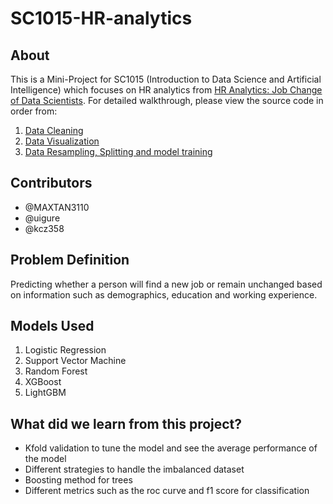 # SC1015-HR-analytics

## About

This is a Mini-Project for SC1015 (Introduction to Data Science and Artificial Intelligence) which focuses on HR analytics from [HR Analytics: Job Change of Data Scientists](https://www.kaggle.com/datasets/arashnic/hr-analytics-job-change-of-data-scientists). For detailed walkthrough, please view the source code in order from:

1. [Data Cleaning](https://github.com/kcz358/SC1015-HR-analytics/blob/main/Data_Cleaning.ipynb)
2. [Data Visualization](https://github.com/kcz358/SC1015-HR-analytics/blob/main/EDA.ipynb)
3. [Data Resampling, Splitting and model training](https://github.com/kcz358/SC1015-HR-analytics/blob/main/HR-model_training.ipynb)
  
## Contributors

- @MAXTAN3110
- @uigure
- @kcz358

## Problem Definition

Predicting whether a person will find a new job or remain unchanged based on information such as demographics, education and working experience.


## Models Used

1. Logistic Regression
2. Support Vector Machine
3. Random Forest
4. XGBoost
5. LightGBM


## What did we learn from this project?

- Kfold validation to tune the model and see the average performance of the model
- Different strategies to handle the imbalanced dataset
- Boosting method for trees
- Different metrics such as the roc curve and f1 score for classification


